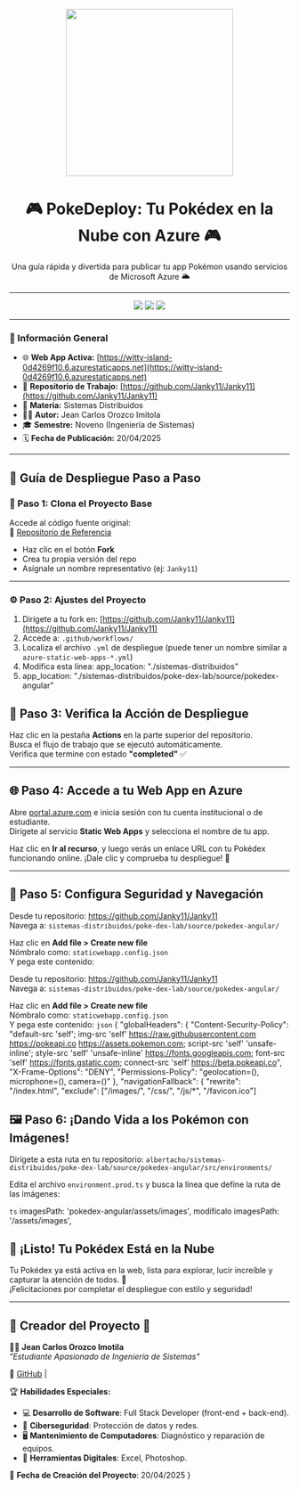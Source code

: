<p align="center">
  <img src="https://raw.githubusercontent.com/PokeAPI/sprites/master/sprites/items/poke-ball.png" width="300" />
</p>



<h1 align="center">🎮 PokeDeploy: Tu Pokédex en la Nube con Azure 🎮</h1>

<p align="center">
  Una guía rápida y divertida para publicar tu app Pokémon usando servicios de Microsoft Azure 🌥️
</p>

---

<p align="center">
  <img src="https://img.shields.io/badge/AZURE--STATIC--WEB--APP-DESPLEGADO-blueviolet?style=for-the-badge&logo=azuredevops">
  <img src="https://img.shields.io/badge/SEMESTRE-9°--SISTEMAS-orange?style=for-the-badge">
  <img src="https://img.shields.io/badge/STATUS-%F0%9F%92%AA%20ACTIVO-green?style=for-the-badge">
</p>

---

### 📍 Información General

- 🌐 **Web App Activa:** [https://witty-island-0d4269f10.6.azurestaticapps.net](https://witty-island-0d4269f10.6.azurestaticapps.net)
- 📘 **Repositorio de Trabajo:** [https://github.com/Janky11/Janky11](https://github.com/Janky11/Janky11)
- 🧠 **Materia:** Sistemas Distribuidos
- 🧑‍💻 **Autor:** Jean Carlos Orozco Imitola 
- 🎓 **Semestre:** Noveno (Ingeniería de Sistemas)  
- 🗓️ **Fecha de Publicación:** 20/04/2025  

---

## 🧭 Guía de Despliegue Paso a Paso

### 🔁 Paso 1: Clona el Proyecto Base

Accede al código fuente original:  
📎 [Repositorio de Referencia](https://github.com/rcuello/ac4dem1a/tree/master/sistemas-distribuidos/poke-dex-lab)

- Haz clic en el botón **Fork**
- Crea tu propia versión del repo
- Asígnale un nombre representativo (ej: `Janky11`)

---

### ⚙️ Paso 2: Ajustes del Proyecto

1. Dirígete a tu fork en: [https://github.com/Janky11/Janky11](https://github.com/Janky11/Janky11)
2. Accede a: `.github/workflows/`
3. Localiza el archivo `.yml` de despliegue (puede tener un nombre similar a `azure-static-web-apps-*.yml`)
4. Modifica esta línea: app_location: "./sistemas-distribuidos"
5. app_location: "./sistemas-distribuidos/poke-dex-lab/source/pokedex-angular"


## 🚦 Paso 3: Verifica la Acción de Despliegue

Haz clic en la pestaña **Actions** en la parte superior del repositorio.  
Busca el flujo de trabajo que se ejecutó automáticamente.  
Verifica que termine con estado **"completed"** ✅

---

## 🌐 Paso 4: Accede a tu Web App en Azure

Abre [portal.azure.com](https://portal.azure.com) e inicia sesión con tu cuenta institucional o de estudiante.  
Dirígete al servicio **Static Web Apps** y selecciona el nombre de tu app.

Haz clic en **Ir al recurso**, y luego verás un enlace URL con tu Pokédex funcionando online. ¡Dale clic y comprueba tu despliegue! 🔎

---

## 🧩 Paso 5: Configura Seguridad y Navegación
Desde tu repositorio: https://github.com/Janky11/Janky11  
Navega a: `sistemas-distribuidos/poke-dex-lab/source/pokedex-angular/`

Haz clic en **Add file > Create new file**  
Nómbralo como: `staticwebapp.config.json`  
Y pega este contenido:

Desde tu repositorio: https://github.com/Janky11/Janky11  
Navega a: `sistemas-distribuidos/poke-dex-lab/source/pokedex-angular/`

Haz clic en **Add file > Create new file**  
Nómbralo como: `staticwebapp.config.json`  
Y pega este contenido:
```json```
{
  "globalHeaders": {
    "Content-Security-Policy": "default-src 'self'; img-src 'self' https://raw.githubusercontent.com https://pokeapi.co https://assets.pokemon.com; script-src 'self' 'unsafe-inline'; style-src 'self' 'unsafe-inline' https://fonts.googleapis.com; font-src 'self' https://fonts.gstatic.com; connect-src 'self' https://beta.pokeapi.co",
    "X-Frame-Options": "DENY",
    "Permissions-Policy": "geolocation=(), microphone=(), camera=()"
  },
  "navigationFallback": {
    "rewrite": "/index.html",
    "exclude": ["/images/", "/css/", "/js/*", "/favicon.ico"] 

    
## 🖼️ Paso 6: ¡Dando Vida a los Pokémon con Imágenes!

Dirígete a esta ruta en tu repositorio: `albertacho/sistemas-distribuidos/poke-dex-lab/source/pokedex-angular/src/environments/`

Edita el archivo `environment.prod.ts` y busca la línea que define la ruta de las imágenes:

```ts```
imagesPath: 'pokedex-angular/assets/images',
modificalo
imagesPath: '/assets/images',


## 🎉 ¡Listo! Tu Pokédex Está en la Nube

Tu Pokédex ya está activa en la web, lista para explorar, lucir increíble y capturar la atención de todos. 🧠  
¡Felicitaciones por completar el despliegue con estilo y seguridad!

---

## 🌟 Creador del Proyecto 🙌

🧙‍♂️ **Jean Carlos Orozco Imotila**  
_"Estudiante Apasionado de Ingeniería de Sistemas"_  

🔗 [GitHub](https://github.com/Janky11/Janky11) | 

🏆 **Habilidades Especiales:**
- 💻 **Desarrollo de Software**: Full Stack Developer (front-end + back-end).
- 🔐 **Ciberseguridad**: Protección de datos y redes.
- 🖥️ **Mantenimiento de Computadores**: Diagnóstico y reparación de equipos.
- 🎨 **Herramientas Digitales**: Excel, Photoshop.


📅 **Fecha de Creación del Proyecto**: 20/04/2025
}

